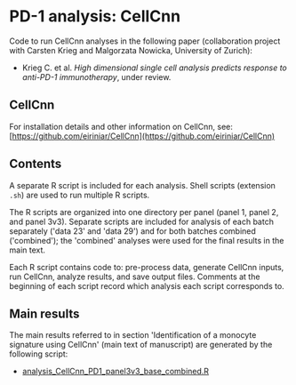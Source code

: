 # PD-1 analysis: CellCnn

Code to run CellCnn analyses in the following paper (collaboration project with Carsten Krieg and Malgorzata Nowicka, University of Zurich):

- Krieg C. et al. *High dimensional single cell analysis predicts response to anti-PD-1 immunotherapy*, under review.


## CellCnn

For installation details and other information on CellCnn, see: [https://github.com/eiriniar/CellCnn](https://github.com/eiriniar/CellCnn)


## Contents

A separate R script is included for each analysis. Shell scripts (extension `.sh`) are used to run multiple R scripts.

The R scripts are organized into one directory per panel (panel 1, panel 2, and panel 3v3). Separate scripts are included for analysis of each batch separately ('data 23' and 'data 29') and for both batches combined ('combined'); the 'combined' analyses were used for the final results in the main text.

Each R script contains code to: pre-process data, generate CellCnn inputs, run CellCnn, analyze results, and save output files. Comments at the beginning of each script record which analysis each script corresponds to.


## Main results

The main results referred to in section 'Identification of a monocyte signature using CellCnn' (main text of manuscript) are generated by the following script:

- [analysis_CellCnn_PD1_panel3v3_base_combined.R](https://github.com/lmweber/PD1_analysis_CellCnn/blob/master/panel3v3/analysis_CellCnn_PD1_panel3v3_base_combined.R)



